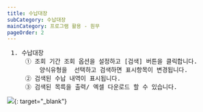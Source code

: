 ```yaml
---
title: 수납대장
subCategory: 수납대장
mainCategory: 프로그램 활용 - 원무
pageOrder: 2
---
```


<pre>
 <t2><bold>1. 수납대장</bold></t2>
     ① 조회 기간 조회 옵션을 설정하고 [검색] 버튼을 클릭합니다.
         양식유형을  선택하고 검색하면 표시항목이 변경됩니다.
     ② 검색된 수납 내역이 표시됩니다.
     ③ 검색된 목륵을 출력/ 엑셀 다운로드 할 수 있습니다.
</pre>

[![](/images/{{page.url}}_1.png)](/images/{{page.url}}_1.png){: target="_blank"}